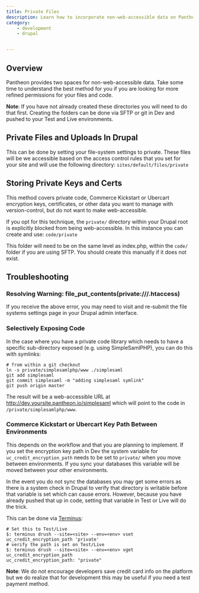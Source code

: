 ```yaml
---
title: Private Files
description: Learn how to incorporate non-web-accessible data on Pantheon's platform.
category:
    - development
    - drupal


---
```


## Overview
Pantheon provides two spaces for non-web-accessible data. Take some time to understand the best method for you if you are looking for more refined permissions for your files and code.

**Note**: If you have not already created these directories you will need to do that first. Creating the folders can be done via SFTP or git in Dev and pushed to your Test and Live environments.

## Private Files and Uploads In Drupal

This can be done by setting your file-system settings to private. These files will be we accessible based on the access control rules that you set for your site and will use the following directory: `sites/default/files/private`

## Storing Private Keys and Certs

This method covers private code, Commerce Kickstart or Ubercart encryption keys, certificates, or other data you want to manage with version-control, but do not want to make web-accessible.

If you opt for this technique, the `private/` directory within your Drupal root is explicitly blocked from being web-accessible. In this instance you can create and use: `code/private`

This folder will need to be on the same level as index.php, within the `code/` folder if you are using SFTP. You should create this manually if it does not exist.

## Troubleshooting

### Resolving Warning: file_put_contents(private:///.htaccess)

If you receive the above error, you may need to visit and re-submit the file systems settings page in your Drupal admin interface.

### Selectively Exposing Code

In the case where you have a private code library which needs to have a specific sub-directory exposed (e.g. using SimpleSamlPHP), you can do this with symlinks:

    # from within a git checkout
    ln -s private/simplesamlphp/www ./simplesaml
    git add simplesaml
    git commit simplesaml -m "adding simplesaml symlink"
    git push origin master

The result will be a web-accessible URL at http://dev.yoursite.pantheon.io/simplesaml which will point to the code in `/private/simplesamlphp/www`.

### Commerce Kickstart or Ubercart Key Path Between Environments

This depends on the workflow and that you are planning to implement. If you set the encryption key path in Dev the system variable for `uc_credit_encryption_path` needs to be set to `private/` when you move between environments. If you sync your databases this variable will be moved between your other environments.

In the event you do not sync the databases you may get some errors as there is a system check in Drupal to verify that directory is writable before that variable is set which can cause errors. However, because you have already pushed that up in code, setting that variable in Test or Live will do the trick.

This can be done via [Terminus](https://github.com/pantheon-systems/cli):

    # Set this to Test/Live
    $: terminus drush --site=<site> --env=<env> vset uc_credit_encryption_path 'private'
    # verify the path is set on Test/Live
    $: terminus drush --site=<site> --env=<env> vget uc_credit_encryption_path
    uc_credit_encryption_path: "private"

**Note**: We do not encourage developers save credit card info on the platform but we do realize that for development this may be useful if you need a test payment method.
